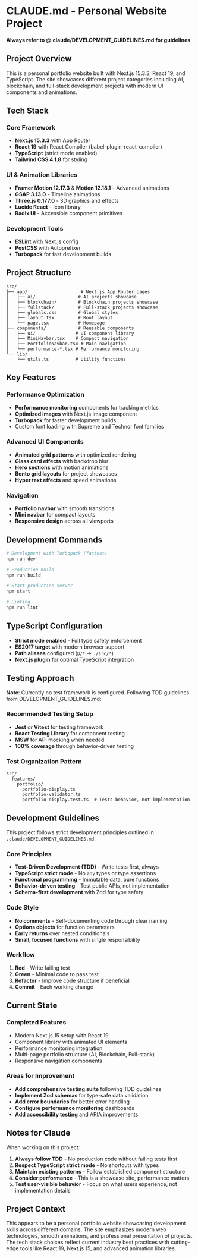 # CLAUDE.md - Personal Website Project

**Always refer to @.claude/DEVELOPMENT_GUIDELINES.md for guidelines**

## Project Overview

This is a personal portfolio website built with Next.js 15.3.3, React 19, and TypeScript. The site showcases different project categories including AI, blockchain, and full-stack development projects with modern UI components and animations.

## Tech Stack

### Core Framework

-   **Next.js 15.3.3** with App Router
-   **React 19** with React Compiler (babel-plugin-react-compiler)
-   **TypeScript** (strict mode enabled)
-   **Tailwind CSS 4.1.8** for styling

### UI & Animation Libraries

-   **Framer Motion 12.17.3** & **Motion 12.18.1** - Advanced animations
-   **GSAP 3.13.0** - Timeline animations
-   **Three.js 0.177.0** - 3D graphics and effects
-   **Lucide React** - Icon library
-   **Radix UI** - Accessible component primitives

### Development Tools

-   **ESLint** with Next.js config
-   **PostCSS** with Autoprefixer
-   **Turbopack** for fast development builds

## Project Structure

```
src/
├── app/                    # Next.js App Router pages
│   ├── ai/                # AI projects showcase
│   ├── blockchain/        # Blockchain projects showcase
│   ├── fullstack/         # Full-stack projects showcase
│   ├── globals.css        # Global styles
│   ├── layout.tsx         # Root layout
│   └── page.tsx           # Homepage
├── components/            # Reusable components
│   ├── ui/               # UI component library
│   ├── MiniNavbar.tsx    # Compact navigation
│   ├── PortfolioNavbar.tsx # Main navigation
│   └── performance-*.tsx # Performance monitoring
└── lib/
    └── utils.ts          # Utility functions
```

## Key Features

### Performance Optimization

-   **Performance monitoring** components for tracking metrics
-   **Optimized images** with Next.js Image component
-   **Turbopack** for faster development builds
-   Custom font loading with Supreme and Technor font families

### Advanced UI Components

-   **Animated grid patterns** with optimized rendering
-   **Glass card effects** with backdrop blur
-   **Hero sections** with motion animations
-   **Bento grid layouts** for project showcases
-   **Hyper text effects** and speed animations

### Navigation

-   **Portfolio navbar** with smooth transitions
-   **Mini navbar** for compact layouts
-   **Responsive design** across all viewports

## Development Commands

```bash
# Development with Turbopack (fastest)
npm run dev

# Production build
npm run build

# Start production server
npm start

# Linting
npm run lint
```

## TypeScript Configuration

-   **Strict mode enabled** - Full type safety enforcement
-   **ES2017 target** with modern browser support
-   **Path aliases** configured (`@/*` → `./src/*`)
-   **Next.js plugin** for optimal TypeScript integration

## Testing Approach

**Note**: Currently no test framework is configured. Following TDD guidelines from DEVELOPMENT_GUIDELINES.md:

### Recommended Testing Setup

-   **Jest** or **Vitest** for testing framework
-   **React Testing Library** for component testing
-   **MSW** for API mocking when needed
-   **100% coverage** through behavior-driven testing

### Test Organization Pattern

```
src/
  features/
    portfolio/
      portfolio-display.ts
      portfolio-validator.ts
      portfolio-display.test.ts  # Tests behavior, not implementation
```

## Development Guidelines

This project follows strict development principles outlined in `.claude/DEVELOPMENT_GUIDELINES.md`:

### Core Principles

-   **Test-Driven Development (TDD)** - Write tests first, always
-   **TypeScript strict mode** - No `any` types or type assertions
-   **Functional programming** - Immutable data, pure functions
-   **Behavior-driven testing** - Test public APIs, not implementation
-   **Schema-first development** with Zod for type safety

### Code Style

-   **No comments** - Self-documenting code through clear naming
-   **Options objects** for function parameters
-   **Early returns** over nested conditionals
-   **Small, focused functions** with single responsibility

### Workflow

1. **Red** - Write failing test
2. **Green** - Minimal code to pass test
3. **Refactor** - Improve code structure if beneficial
4. **Commit** - Each working change

## Current State

### Completed Features

-   Modern Next.js 15 setup with React 19
-   Component library with animated UI elements
-   Performance monitoring integration
-   Multi-page portfolio structure (AI, Blockchain, Full-stack)
-   Responsive navigation components

### Areas for Improvement

-   **Add comprehensive testing suite** following TDD guidelines
-   **Implement Zod schemas** for type-safe data validation
-   **Add error boundaries** for better error handling
-   **Configure performance monitoring** dashboards
-   **Add accessibility testing** and ARIA improvements

## Notes for Claude

When working on this project:

1. **Always follow TDD** - No production code without failing tests first
2. **Respect TypeScript strict mode** - No shortcuts with types
3. **Maintain existing patterns** - Follow established component structure
4. **Consider performance** - This is a showcase site, performance matters
5. **Test user-visible behavior** - Focus on what users experience, not implementation details

## Project Context

This appears to be a personal portfolio website showcasing development skills across different domains. The site emphasizes modern web technologies, smooth animations, and professional presentation of projects. The tech stack choices reflect current industry best practices with cutting-edge tools like React 19, Next.js 15, and advanced animation libraries.

